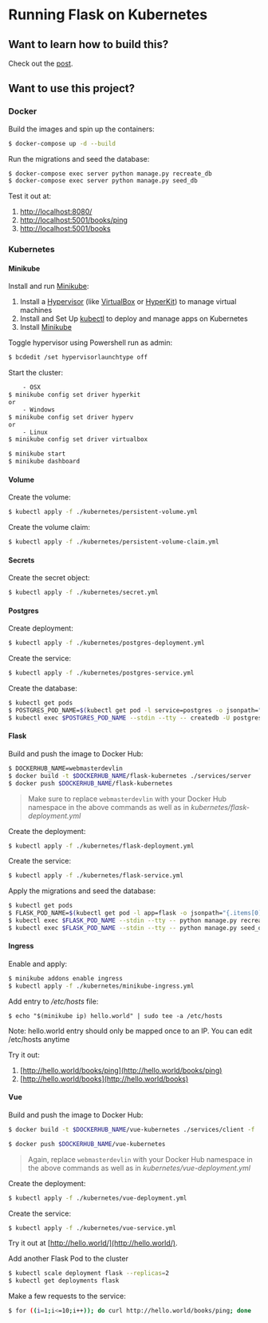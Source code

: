 # Running Flask on Kubernetes

## Want to learn how to build this?

Check out the [post](https://testdriven.io/running-flask-on-kubernetes).

## Want to use this project?

### Docker

Build the images and spin up the containers:

```sh
$ docker-compose up -d --build
```

Run the migrations and seed the database:

```sh
$ docker-compose exec server python manage.py recreate_db
$ docker-compose exec server python manage.py seed_db
```

Test it out at:

1. [http://localhost:8080/](http://localhost:8080/)
1. [http://localhost:5001/books/ping](http://localhost:5001/books/ping)
1. [http://localhost:5001/books](http://localhost:5001/books)

### Kubernetes

#### Minikube

Install and run [Minikube](https://kubernetes.io/docs/setup/minikube/):

1. Install a [Hypervisor](https://kubernetes.io/docs/tasks/tools/install-minikube/#install-a-hypervisor) (like [VirtualBox](https://www.virtualbox.org/wiki/Downloads) or [HyperKit](https://github.com/moby/hyperkit)) to manage virtual machines
1. Install and Set Up [kubectl](https://kubernetes.io/docs/tasks/tools/install-kubectl/) to deploy and manage apps on Kubernetes
1. Install [Minikube](https://github.com/kubernetes/minikube/releases)

Toggle hypervisor using Powershell run as admin:

```sh
$ bcdedit /set hypervisorlaunchtype off
```

Start the cluster:

```sh
    - OSX
$ minikube config set driver hyperkit
or
    - Windows
$ minikube config set driver hyperv
or
    - Linux
$ minikube config set driver virtualbox

$ minikube start
$ minikube dashboard
```

#### Volume

Create the volume:

```sh
$ kubectl apply -f ./kubernetes/persistent-volume.yml
```

Create the volume claim:

```sh
$ kubectl apply -f ./kubernetes/persistent-volume-claim.yml
```

#### Secrets

Create the secret object:

```sh
$ kubectl apply -f ./kubernetes/secret.yml
```

#### Postgres

Create deployment:

```sh
$ kubectl apply -f ./kubernetes/postgres-deployment.yml
```

Create the service:

```sh
$ kubectl apply -f ./kubernetes/postgres-service.yml
```

Create the database:

```sh
$ kubectl get pods
$ POSTGRES_POD_NAME=$(kubectl get pod -l service=postgres -o jsonpath="{.items[0].metadata.name}")
$ kubectl exec $POSTGRES_POD_NAME --stdin --tty -- createdb -U postgres books
```

#### Flask

Build and push the image to Docker Hub:

```sh
$ DOCKERHUB_NAME=webmasterdevlin
$ docker build -t $DOCKERHUB_NAME/flask-kubernetes ./services/server
$ docker push $DOCKERHUB_NAME/flask-kubernetes
```

> Make sure to replace `webmasterdevlin` with your Docker Hub namespace in the above commands as well as in _kubernetes/flask-deployment.yml_

Create the deployment:

```sh
$ kubectl apply -f ./kubernetes/flask-deployment.yml
```

Create the service:

```sh
$ kubectl apply -f ./kubernetes/flask-service.yml
```

Apply the migrations and seed the database:

```sh
$ kubectl get pods
$ FLASK_POD_NAME=$(kubectl get pod -l app=flask -o jsonpath="{.items[0].metadata.name}")
$ kubectl exec $FLASK_POD_NAME --stdin --tty -- python manage.py recreate_db
$ kubectl exec $FLASK_POD_NAME --stdin --tty -- python manage.py seed_db
```

#### Ingress

Enable and apply:

```sh
$ minikube addons enable ingress
$ kubectl apply -f ./kubernetes/minikube-ingress.yml
```

Add entry to _/etc/hosts_ file:

```
$ echo "$(minikube ip) hello.world" | sudo tee -a /etc/hosts
```

Note: hello.world entry should only be mapped once to an IP. You can edit /etc/hosts anytime

Try it out:

1. [http://hello.world/books/ping](http://hello.world/books/ping)
1. [http://hello.world/books](http://hello.world/books)

#### Vue

Build and push the image to Docker Hub:

```sh
$ docker build -t $DOCKERHUB_NAME/vue-kubernetes ./services/client -f ./services/client/Dockerfile-minikube

$ docker push $DOCKERHUB_NAME/vue-kubernetes
```

> Again, replace `webmasterdevlin` with your Docker Hub namespace in the above commands as well as in _kubernetes/vue-deployment.yml_

Create the deployment:

```sh
$ kubectl apply -f ./kubernetes/vue-deployment.yml
```

Create the service:

```sh
$ kubectl apply -f ./kubernetes/vue-service.yml
```

Try it out at [http://hello.world/](http://hello.world/).

Add another Flask Pod to the cluster

```sh
$ kubectl scale deployment flask --replicas=2
$ kubectl get deployments flask
```

Make a few requests to the service:

```sh
$ for ((i=1;i<=10;i++)); do curl http://hello.world/books/ping; done
```
